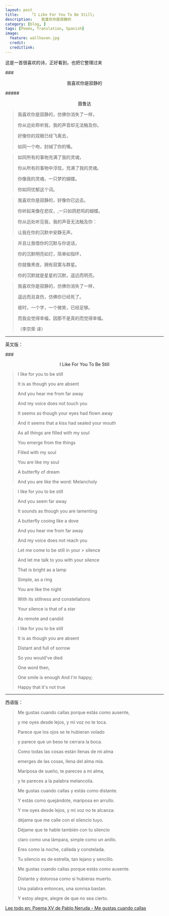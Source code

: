 ```yaml
---
layout: post  
title:     「I Like For You To Be Still」
description:    我喜欢你是寂静的 
category: [blog, ]  
tags: [Poems, Translation, Spanish]  
image:
  feature: wallhaven.jpg
  credit:   
  creditlink:   
---
```


这是一首很喜欢的诗，正好看到，也把它整理过来

###<center>我喜欢你是寂静的</center>

#####<center>聂鲁达</center>

>
> 我喜欢你是寂静的，仿佛你消失了一样，
>
> 你从远处聆听我，我的声音却无法触及你。
>
> 好像你的双眼已经飞离去，
> 
> 如同一个吻，封缄了你的嘴。


> 如同所有的事物充满了我的灵魂，
>
> 你从所有的事物中浮现，充满了我的灵魂。
>
> 你像我的灵魂，一只梦的蝴蝶。
> 
> 你如同忧郁这个词。



> 我喜欢你是寂静的，好像你已远去。
>
> 你听起来像在悲叹，,一只如鸽悲鸣的蝴蝶。
>
> 你从远处听见我，我的声音无法触及你：
>
> 让我在你的沉默中安静无声。


> 并且让我借你的沉默与你说话，
>
> 你的沉默明亮如灯，简单如指环，
>
> 你就像黑夜，拥有寂寞与群星。
>
> 你的沉默就是星星的沉默，遥远而明亮。
 

>
> 我喜欢你是寂静的，仿佛你消失了一样，
>
> 遥远而且哀伤，仿佛你已经死了。
>
> 彼时，一个字，一个微笑，已经足够。
>
> 而我会觉得幸福，因那不是真的而觉得幸福。
> 
>（李宗荣 译）

***

英文版：

###<center>I Like For You To Be Still</center>

> I like for you to be still
>
> It is as though you are absent
>
> And you hear me from far away
>
> And my voice does not touch you
>
> It seems as though your eyes had flown away
>
> And it seems that a kiss had sealed your mouth

>
> As all things are filled with my soul
>
> You emerge from the things
>
> Filled with my soul
>
> You are like my soul
>
> A butterfly of dream
>
> And you are like the word: Melancholy

>
> I like for you to be still
>
> And you seem far away
>
> It sounds as though you are lamenting
>
> A butterfly cooing like a dove
>
> And you hear me from far away
>
> And my voice does not reach you

>
> Let me come to be still in your >
> silence
>
> And let me talk to you with your silence
>
> That is bright as a lamp
>
> Simple, as a ring
>
> You are like the night
>
> With its stillness and constellations
>
> Your silence is that of a star
>
> As remote and candid

>
> I like for you to be still
>
> It is as though you are absent
>
> Distant and full of sorrow
>
> So you would've died
>
> One word then,
>
> One smile is enough And I'm happy;
>
> Happy that it's not true

***

西语版：

>
> Me gustas cuando callas porque estás como ausente, 
>
> y me oyes desde lejos, y mi voz no te toca. 
>
> Parece que los ojos se te hubieran volado 
>
> y parece que un beso te cerrara la boca. 

>
> Como todas las cosas están llenas de mi alma 
>
> emerges de las cosas, llena del alma mía. 
>
> Mariposa de sueño, te pareces a mi alma, 
>
> y te pareces a la palabra melancolía. 

>
> Me gustas cuando callas y estás como distante. 
>
> Y estás como quejándote, mariposa en arrullo. 
>
> Y me oyes desde lejos, y mi voz no te alcanza: 
>
> déjame que me calle con el silencio tuyo. 

>
> Déjame que te hable también con tu silencio 
>
> claro como una lámpara, simple como un anillo. 
>
> Eres como la noche, callada y constelada. 
>
> Tu silencio es de estrella, tan lejano y sencillo. 

>
> Me gustas cuando callas porque estás como ausente. 
>
> Distante y dolorosa como si hubieras muerto. 
>
> Una palabra entonces, una sonrisa bastan. 
>
> Y estoy alegre, alegre de que no sea cierto.

[Lee todo en: Poema XV de Pablo Neruda - Me gustas cuando callas](http://www.poemas-del-alma.com/poema-15.htm#ixzz3xPWbd62T)
